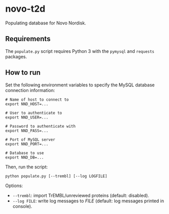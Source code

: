 # novo-t2d
Populating database for Novo Nordisk.

## Requirements

The `populate.py` script requires Python 3 with the `pymysql` and `requests` packages.

## How to run

Set the following environment variables to specify the MySQL database connection information:

```
# Name of host to connect to
export NND_HOST=...

# User to authenticate to
export NND_USER=...

# Password to authenticate with
export NND_PASS=...

# Port of MySQL server
export NND_PORT=...

# Database to use
export NND_DB=...
```

Then, run the script:

```
python populate.py [--trembl] [--log LOGFILE]
``` 

Options:

* `--trembl`: import TrEMBL/unreviewed proteins (default: disabled).
* `--log FILE`: write log messages to *FILE* (default: log messages printed in console).

